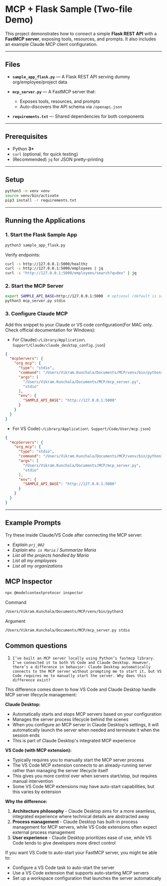 # MCP + Flask Sample (Two-file Demo)

This project demonstrates how to connect a simple **Flask REST API** with a **FastMCP server**, exposing tools, resources, and prompts. It also includes an example Claude MCP client configuration.

---

## Files

* **`sample_app_flask.py`** — A Flask REST API serving dummy org/employee/project data
* **`mcp_server.py`** — A FastMCP server that:

  * Exposes tools, resources, and prompts
  * Auto-discovers the API schema via `/openapi.json`
* **`requirements.txt`** — Shared dependencies for both components

---

## Prerequisites

* Python **3+**
* `curl` (optional, for quick testing)
* (Recommended) `jq` for JSON pretty-printing

---

## Setup

```bash
python3 -m venv venv
source venv/bin/activate
pip3 install -r requirements.txt
```

---

## Running the Applications

### 1. Start the Flask Sample App

```bash
python3 sample_app_flask.py
```

Verify endpoints:

```bash
curl -s http://127.0.0.1:5000/healthz
curl -s http://127.0.0.1:5000/employees | jq
curl -s "http://127.0.0.1:5000/employees/search?q=dev" | jq
```

### 2. Start the MCP Server

```bash
export SAMPLE_API_BASE=http://127.0.0.1:5000  # optional (default is same)
python3 mcp_server.py stdio
```

### 3. Configure Claude MCP

Add this snippet to your Claude or VS code configuration(For MAC only. Check official documentation for Windows):

- For Claude(`~/Library/Application\ Support/Claude/claude_desktop_config.json`)

```json
{
  "mcpServers": {
    "org_mcp": {
      "type": "stdio",
      "command": "/Users/Vikram.Kunchala/Documents/MCP/venv/bin/python3",
      "args": [
        "/Users/Vikram.Kunchala/Documents/MCP/mcp_server.py",
        "stdio"
      ],
      "env": {
        "SAMPLE_API_BASE": "http://127.0.0.1:5000"
      }
    }
  }
}
```

- For VS Code(`~/Library/Application\ Support/Code/User/mcp.json`)

```json
{
  "mcpServers": {
    "org_mcp": {
      "type": "stdio",
      "command": "/Users/Vikram.Kunchala/Documents/MCP/venv/bin/python3",
      "args": [
        "/Users/Vikram.Kunchala/Documents/MCP/mcp_server.py",
        "stdio"
      ],
      "env": {
        "SAMPLE_API_BASE": "http://127.0.0.1:5000"
      }
    }
  }
}
```

---

## Example Prompts

Try these inside Claude/VS Code after connecting the MCP server:

* *Explain `prj_002`*
* *Explain `Who is Maria`* / *Summarize Maria*
* *List all the projects handled by Maria*
* *List all my employees*
* *List all my organizations*

## MCP Inspector
```bash
npx @modelcontextprotocor inspector
```
Command
```bash
/Users/Vikram.Kunchala/Documents/MCP/venv/bin/python3 
```
Argument
```bash
/Users/Vikram.Kunchala/Documents/MCP/mcp_server.py stdio
```

## Common questions

1. `I’ve built an MCP server locally using Python’s fastmcp library. I’ve connected it to both VS Code and Claude Desktop. However, there’s a difference in behavior: Claude Desktop automatically connects to the MCP server without prompting me to start it, but VS Code requires me to manually start the server. Why does this difference exist?`

This difference comes down to how VS Code and Claude Desktop handle MCP server lifecycle management:

**Claude Desktop:**
- Automatically starts and stops MCP servers based on your configuration
- Manages the server process lifecycle behind the scenes
- When you configure an MCP server in Claude Desktop's settings, it will automatically launch the server when needed and terminate it when the session ends
- This is part of Claude Desktop's integrated MCP experience

**VS Code (with MCP extension):**
- Typically requires you to manually start the MCP server process
- The VS Code MCP extension connects to an already-running server rather than managing the server lifecycle itself
- This gives you more control over when servers start/stop, but requires manual intervention
- Some VS Code MCP extensions may have auto-start capabilities, but this varies by extension

**Why the difference:**
1. **Architecture philosophy** - Claude Desktop aims for a more seamless, integrated experience where technical details are abstracted away
2. **Process management** - Claude Desktop has built-in process management for MCP servers, while VS Code extensions often expect external process management
3. **User experience** - Claude Desktop prioritizes ease of use, while VS Code tends to give developers more direct control

If you want VS Code to auto-start your FastMCP server, you might be able to:
- Configure a VS Code task to auto-start the server
- Use a VS Code extension that supports auto-starting MCP servers
- Set up a workspace configuration that launches the server automatically